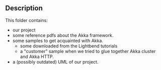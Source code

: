 ## Description
This folder contains:
- our project 
- some reference pdfs about the Akka framework.
- some samples to get acquainted with Akka.
    - some downloaded from the Lightbend tutorials
    - a "customer" sample when we tried to glue together Akka cluster and Akka HTTP.
- a (possibly outdated) UML of our project.




